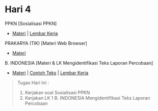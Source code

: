 # Hari 4
PPKN [Sosialisasi PPKN]
* [Materi](https://github.com/Abdullahsams/School-Recap/tree/master/Minggu%201/Hari%204/Sosialisasi%20silabus%20kelas%209%20PPKn.pdf) | [Lembar Kerja](https://github.com/Abdullahsams/School-Recap/tree/master/Minggu%201/Hari%204/Soal%20Sosialisasi%20Silabus%20PPKn.doc)

PRAKARYA (TIK) [Materi Web Browser]
* [Materi](https://github.com/Abdullahsams/School-Recap/tree/master/Minggu%201/Hari%204/WEB%20BROWSER.pptx)

B. INDONESIA [Materi & LK Mengidentifikasi Teks Laporan Percobaan] 
* [Materi](https://github.com/Abdullahsams/School-Recap/tree/master/Minggu%201/Hari%204/POWER%20POINT%203.1%20TEKS%20LAPORAN%20PERCOBAAN.pptx) | [Contoh Teks](https://github.com/Abdullahsams/School-Recap/tree/master/Minggu%201/Hari%204/TEKS%20LAPORAN%20PERCOBAAN.docx) | [Lembar Kerja](https://github.com/Abdullahsams/School-Recap/tree/master/Minggu%201/Hari%204/LK%203.1%20MENGIDENTIFIKASI%20TEKS%20LAPORAN%20PERCOBAAN%20-REVISI.docx)

> Tugas Hari Ini :
> 1. Kerjakan soal Sosialisasi PPKN
> 2. Kerjakan LK 1 B. INDONESIA Mengidentifikasi Teks Laporan Percobaan 
